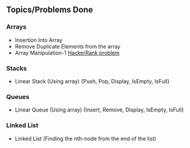 ## Topics/Problems Done

### Arrays
- Insertion Into Array
- Remove Duplicate Elements from the array
- Array Manipulation-1 [HackerRank problem](https://www.hackerrank.com/challenges/crush/problem)

### Stacks 
- Linear Stack (Using array) {Push, Pop, Display, IsEmpty, IsFull}

### Queues
- Linear Queue (Using array) {Insert, Remove, Display, IsEmpty, IsFull}

### Linked List
- Linked List (Finding the nth-node from the end of the list)
